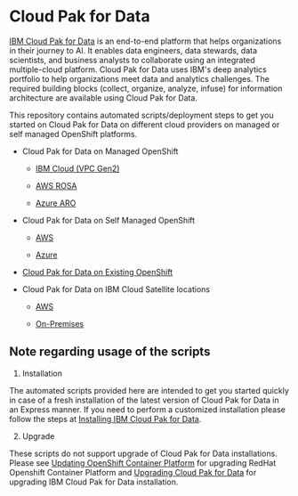 # Cloud Pak for Data

[IBM Cloud Pak for Data](https://www.ibm.com/ca-en/products/cloud-pak-for-data) is an end-to-end platform that helps organizations in their journey to AI. It enables data engineers, data stewards, data scientists, and business analysts to collaborate using an integrated multiple-cloud platform. Cloud Pak for Data uses IBM's deep analytics portfolio to help organizations meet data and analytics challenges. The required building blocks (collect, organize, analyze, infuse) for information architecture are available using Cloud Pak for Data.


This repository contains automated scripts/deployment steps to get you started on Cloud Pak for Data on different cloud providers on managed or self managed OpenShift platforms.

- Cloud Pak for Data on Managed OpenShift

	-  	[IBM Cloud (VPC Gen2)](./managed-openshift/ibmcloud/README.md)

	-  [AWS ROSA](./managed-openshift/aws/terraform/README.md)

	-  [Azure ARO](./managed-openshift/azure/arm/README.md)

- Cloud Pak for Data on Self Managed OpenShift

	-  [AWS](./selfmanaged-openshift/README.md)

	-  [Azure](./selfmanaged-openshift/README.md)

-  [Cloud Pak for Data on Existing OpenShift](./existing-openshift/README.md)

- Cloud Pak for Data on IBM Cloud Satellite locations

	- [AWS](./ibmcloud-satellite/aws)

	- [On-Premises](./ibmcloud-satellite/on-premises)

## Note regarding usage of the scripts

1.  Installation

The automated scripts provided here are intended to get you started quickly in case of a fresh installation of the latest version of Cloud Pak for Data in an Express manner.  If you need to perform a customized installation please follow the steps at [Installing IBM Cloud Pak for Data](https://www.ibm.com/docs/en/cloud-paks/cp-data/4.5.x?topic=installing).

2.  Upgrade

These scripts do not support upgrade of Cloud Pak for Data installations. Please see  [Updating OpenShift Container Platform](https://docs.openshift.com/container-platform/4.10/updating/index.html) for upgrading RedHat Openshift Container Platform and [Upgrading Cloud Pak for Data](https://www.ibm.com/docs/en/cloud-paks/cp-data/4.5.x?topic=upgrading) for upgrading IBM Cloud Pak for Data installation.



